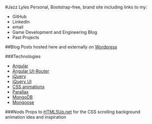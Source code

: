 #Jazz Lyles
Personal, Bootstrap-free, brand site including links to my: 
+ GitHub 
+ LinkedIn 
+ email
+ Game Development and Engineering Blog
+ Past Projects

##Blog
Posts hosted here and externally on [Wordpress](http://jazzedaboutcoding.wordpress.com "Jazzed About Coding") 

###Technologies
+ [Angular](https://angularjs.org/ "Angular")
+ [Angular UI-Router](https://angular-ui.github.io/ui-router/ "Angular UI-Router")
+ [jQuery](http://jquery.com "jQuery") 
+ [jQuery UI](https://jqueryui.com/ "jQuery UI")
+ [CSS animations](https://www.html5andbeyond.com/css3-animated-backgrounds-infinite-scrolling-background/ "CSS animations") 
+ [Parallax](http://pixelcog.github.io/parallax.js/ "Parallax.js")
+ [MongoDB](https://www.mongodb.org/ "MongoDB")
+ [Mongoose](http://mongoosejs.com/ "Mongoose")

###Nods
Props to [HTML5Up.net](http://html5up.net/uploads/demos/aerial/ "Aerial Template") for the CSS scrolling background animation idea and inspiration